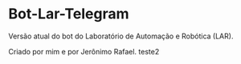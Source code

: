 # Bot-Lar-Telegram
Versão atual do bot do Laboratório de Automação e Robótica (LAR).

Criado por mim e por Jerônimo Rafael.
teste2
